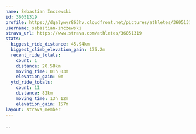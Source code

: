 ```yaml
---
name: Sebastian Inczewski
id: 36051319
profile: https://dgalywyr863hv.cloudfront.net/pictures/athletes/36051319/10635839/2/large.jpg
username: sebastian-inczewski
strava_url: https://www.strava.com/athletes/36051319
stats:
  biggest_ride_distance: 45.94km
  biggest_climb_elevation_gain: 175.2m
  recent_ride_totals:
    count: 1
    distance: 20.58km
    moving_time: 01h 03m
    elevation_gain: 0m
  ytd_ride_totals:
    count: 11
    distance: 82km
    moving_time: 13h 12m
    elevation_gain: 157m
layout: strava_member
--- 
```

...
